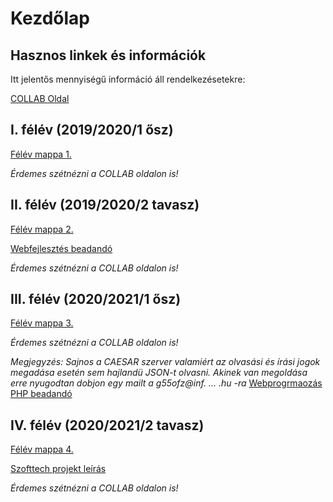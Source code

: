 # Kezdőlap
## Hasznos linkek és információk
Itt jelentős mennyiségű információ áll rendelkezésetekre:

[COLLAB Oldal](redirect_collab.html)

## I. félév (2019/2020/1 ősz)
[Félév mappa 1.](semesters/1/)

_Érdemes szétnézni a COLLAB oldalon is!_

## II. félév (2019/2020/2 tavasz)
[Félév mappa 2.](semesters/2/)

[Webfejlesztés beadandó](semesters/2/web1)

_Érdemes szétnézni a COLLAB oldalon is!_

## III. félév (2020/2021/1 ősz)
[Félév mappa 3.](semesters/3/)

_Érdemes szétnézni a COLLAB oldalon is!_

_Megjegyzés: Sajnos a CAESAR szerver valamiért az olvasási és írási jogok megadása esetén sem hajlandü JSON-t olvasni.
Akinek van megoldása erre nyugodtan dobjon egy mailt a g55ofz@inf. ... .hu -ra_
[Webprogrmaozás PHP beadandó](semesters/3/webprog/phpbead)

## IV. félév (2020/2021/2 tavasz)
[Félév mappa 4.](semesters/4/)

[Szofttech projekt leírás](semesters/4/rollercoaster_tycoon.pdf)


_Érdemes szétnézni a COLLAB oldalon is!_

